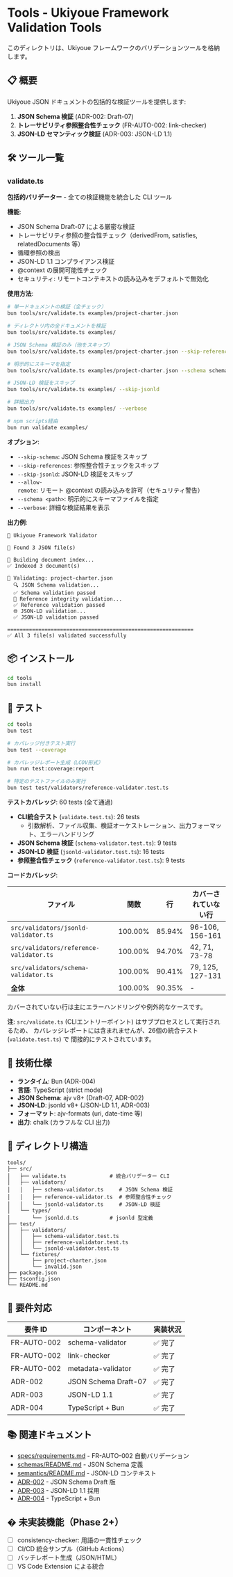 # Tools - Ukiyoue Framework Validation Tools

このディレクトリは、Ukiyoue フレームワークのバリデーションツールを格納します。

## 📋 概要

Ukiyoue JSON ドキュメントの包括的な検証ツールを提供します:

1. **JSON Schema 検証** (ADR-002: Draft-07)
2. **トレーサビリティ参照整合性チェック** (FR-AUTO-002: link-checker)
3. **JSON-LD セマンティック検証** (ADR-003: JSON-LD 1.1)

## 🛠️ ツール一覧

### validate.ts

**包括的バリデーター** - 全ての検証機能を統合した CLI ツール

**機能**:

- JSON Schema Draft-07 による厳密な検証
- トレーサビリティ参照の整合性チェック（derivedFrom, satisfies, relatedDocuments 等）
- 循環参照の検出
- JSON-LD 1.1 コンプライアンス検証
- @context の展開可能性チェック
- セキュリティ: リモートコンテキストの読み込みをデフォルトで無効化

**使用方法**:

```bash
# 単一ドキュメントの検証（全チェック）
bun tools/src/validate.ts examples/project-charter.json

# ディレクトリ内の全ドキュメントを検証
bun tools/src/validate.ts examples/

# JSON Schema 検証のみ（他をスキップ）
bun tools/src/validate.ts examples/project-charter.json --skip-references --skip-jsonld

# 明示的にスキーマを指定
bun tools/src/validate.ts examples/project-charter.json --schema schemas/layer1/project-charter.json

# JSON-LD 検証をスキップ
bun tools/src/validate.ts examples/ --skip-jsonld

# 詳細出力
bun tools/src/validate.ts examples/ --verbose

# npm scripts経由
bun run validate examples/
```

**オプション**:

- `--skip-schema`: JSON Schema 検証をスキップ
- `--skip-references`: 参照整合性チェックをスキップ
- `--skip-jsonld`: JSON-LD 検証をスキップ
- `--allow-remote`: リモート @context の読み込みを許可（セキュリティ警告）
- `--schema <path>`: 明示的にスキーマファイルを指定
- `--verbose`: 詳細な検証結果を表示

**出力例**:

```text
🎨 Ukiyoue Framework Validator

📁 Found 3 JSON file(s)

🔨 Building document index...
✅ Indexed 3 document(s)

📄 Validating: project-charter.json
  🔍 JSON Schema validation...
  ✅ Schema validation passed
  🔗 Reference integrity validation...
  ✅ Reference validation passed
  🌐 JSON-LD validation...
  ✅ JSON-LD validation passed

============================================================
✅ All 3 file(s) validated successfully
```

## 📦 インストール

```bash
cd tools
bun install
```

## 🧪 テスト

```bash
cd tools
bun test

# カバレッジ付きテスト実行
bun test --coverage

# カバレッジレポート生成（LCOV形式）
bun run test:coverage:report

# 特定のテストファイルのみ実行
bun test test/validators/reference-validator.test.ts
```

**テストカバレッジ**: 60 tests (全て通過)

- **CLI統合テスト** (`validate.test.ts`): 26 tests
  - 引数解析、ファイル収集、検証オーケストレーション、出力フォーマット、エラーハンドリング
- **JSON Schema 検証** (`schema-validator.test.ts`): 9 tests
- **JSON-LD 検証** (`jsonld-validator.test.ts`): 16 tests
- **参照整合性チェック** (`reference-validator.test.ts`): 9 tests

**コードカバレッジ**:

| ファイル                                | 関数    | 行     | カバーされていない行 |
| --------------------------------------- | ------- | ------ | -------------------- |
| `src/validators/jsonld-validator.ts`    | 100.00% | 85.94% | 96-106, 156-161      |
| `src/validators/reference-validator.ts` | 100.00% | 94.70% | 42, 71, 73-78        |
| `src/validators/schema-validator.ts`    | 100.00% | 90.41% | 79, 125, 127-131     |
| **全体**                                | 100.00% | 90.35% | -                    |

カバーされていない行は主にエラーハンドリングや例外的なケースです。

**注**: `src/validate.ts` (CLIエントリーポイント) はサブプロセスとして実行されるため、
カバレッジレポートには含まれませんが、26個の統合テスト (`validate.test.ts`) で
間接的にテストされています。

## 🔧 技術仕様

- **ランタイム**: Bun (ADR-004)
- **言語**: TypeScript (strict mode)
- **JSON Schema**: ajv v8+ (Draft-07, ADR-002)
- **JSON-LD**: jsonld v8+ (JSON-LD 1.1, ADR-003)
- **フォーマット**: ajv-formats (uri, date-time 等)
- **出力**: chalk (カラフルな CLI 出力)

## 📁 ディレクトリ構造

```text
tools/
├── src/
│   ├── validate.ts              # 統合バリデーター CLI
│   ├── validators/
│   │   ├── schema-validator.ts     # JSON Schema 検証
│   │   ├── reference-validator.ts  # 参照整合性チェック
│   │   └── jsonld-validator.ts     # JSON-LD 検証
│   └── types/
│       └── jsonld.d.ts          # jsonld 型定義
├── test/
│   ├── validators/
│   │   ├── schema-validator.test.ts
│   │   ├── reference-validator.test.ts
│   │   └── jsonld-validator.test.ts
│   └── fixtures/
│       ├── project-charter.json
│       └── invalid.json
├── package.json
├── tsconfig.json
└── README.md
```

## 🎯 要件対応

| 要件 ID     | コンポーネント       | 実装状況 |
| ----------- | -------------------- | -------- |
| FR-AUTO-002 | schema-validator     | ✅ 完了  |
| FR-AUTO-002 | link-checker         | ✅ 完了  |
| FR-AUTO-002 | metadata-validator   | ✅ 完了  |
| ADR-002     | JSON Schema Draft-07 | ✅ 完了  |
| ADR-003     | JSON-LD 1.1          | ✅ 完了  |
| ADR-004     | TypeScript + Bun     | ✅ 完了  |

## 📚 関連ドキュメント

- [specs/requirements.md](../specs/requirements.md) - FR-AUTO-002 自動バリデーション
- [schemas/README.md](../schemas/README.md) - JSON Schema 定義
- [semantics/README.md](../semantics/README.md) - JSON-LD コンテキスト
- [ADR-002](../specs/architecture-decisions/002-json-schema-draft-version.md) - JSON Schema Draft 版
- [ADR-003](../specs/architecture-decisions/003-json-ld-version.md) - JSON-LD 1.1 採用
- [ADR-004](../specs/architecture-decisions/004-tool-implementation-language.md) - TypeScript + Bun

## � 未実装機能（Phase 2+）

- [ ] consistency-checker: 用語の一貫性チェック
- [ ] CI/CD 統合サンプル（GitHub Actions）
- [ ] バッチレポート生成（JSON/HTML）
- [ ] VS Code Extension による統合
